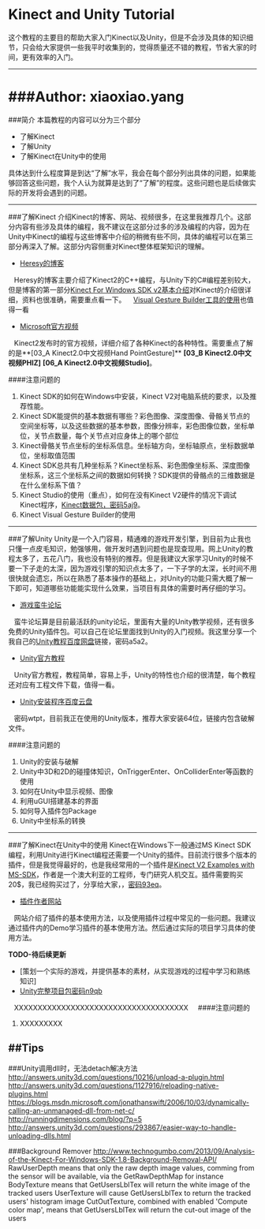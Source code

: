 Kinect and Unity Tutorial
====================================
这个教程的主要目的帮助大家入门Kinect以及Unity，但是不会涉及具体的知识细节，只会给大家提供一些我平时收集到的，觉得质量还不错的教程，节省大家的时间，更有效率的入门。
***********
###Author: xiaoxiao.yang
===================================

###简介
本篇教程的内容可以分为三个部分
* 了解Kinect
* 了解Unity
* 了解Kinect在Unity中的使用

具体达到什么程度算是到达“了解”水平，我会在每个部分列出具体的问题，如果能够回答这些问题，我个人认为就算是达到了“了解”的程度。这些问题也是后续做实际的开发将会遇到的问题。

-----------

###了解Kinect
介绍Kinect的博客、网站、视频很多，在这里我推荐几个。这部分内容有些涉及具体的编程，我不建议在这部分过多的涉及编程的内容，因为在Unity中Kinect的编程与这些博客中介绍的稍微有些不同，具体的编程可以在第三部分再深入了解。这部分内容侧重对Kinect整体框架知识的理解。
* [Heresy的博客](https://kheresy.wordpress.com/kinect-for-windows-v2-cpp-index/)

    Heresy的博客主要介绍了Kinect2的C++编程，与Unity下的C#编程差别较大，但是博客的第一部分[Kinect For Windows SDK v2基本介绍](https://kheresy.wordpress.com/2014/12/29/kinect-for-windows-sdk-v2-basic/)对Kinect的介绍很详细，资料也很准确，需要重点看一下。
    [Visual Gesture Builder工具的使用](https://kheresy.wordpress.com/2015/08/22/visual-gesture-builder-tool-part-1/)也值得一看
    
* [Microsoft官方视频](http://www.k4w.cn/news/2.html)

    Kinect2发布时的官方视频，详细介绍了各种Kinect的各种特性。需要重点了解的是**[03_A Kinect2.0中文视频Hand PointGesture]** **[03_B Kinect2.0中文视频PHIZ]** **[06_A Kinect2.0中文视频Studio]**。

####注意问题的
1. Kinect SDK的如何在Windows中安装，Kinect V2对电脑系统的要求，以及推荐性能。
2. Kinect SDK能提供的基本数据有哪些？彩色图像、深度图像、骨骼关节点的空间坐标等，以及这些数据的基本参数，图像分辨率，彩色图像位数，坐标单位，关节点数量，每个关节点对应身体上的哪个部位
3. Kinect骨骼关节点坐标的坐标系信息。坐标轴方向，坐标轴原点，坐标数据单位，坐标取值范围
4. Kinect SDK总共有几种坐标系？Kinect坐标系、彩色图像坐标系、深度图像坐标系，这三个坐标系之间的数据如何转换？SDK提供的骨骼点的三维数据是在什么坐标系下值？
5. Kinect Studio的使用（重点），如何在没有Kinect V2硬件的情况下调试Kinect程序，[Kinect数据包，密码5aj9](http://pan.baidu.com/s/1cAENhW)。
6. Kinect Visual Gesture Builder的使用

-----------

###了解Unity
Unity是一个入门容易，精通难的游戏开发引擎，到目前为止我也只懂一点皮毛知识，勉强够用，做开发时遇到问题也是现查现用。网上Unity的教程太多了，五花八门，我也没有特别的推荐。但是我建议大家学习Unity的时候不要一下子走的太深，因为游戏引擎的知识点太多了，一下子学的太深，长时间不用很快就会遗忘，所以在熟悉了基本操作的基础上，对Unity的功能只需大概了解一下即可，知道哪些功能能实现什么效果，当项目有具体的需要时再仔细的学习。
* [游戏蛮牛论坛](http://www.manew.com/)

    蛮牛论坛算是目前最活跃的unity论坛，里面有大量的Unity教学视频，还有很多免费的Unity插件包。可以自己在论坛里面找到Unity的入门视频。我这里分享一个我自己的[Unity教程百度网盘](http://pan.baidu.com/s/1bpqt5uR)链接，密码a5a2。
    
* [Unity官方教程](https://unity3d.com/cn/learn)

    Unity官方教程，教程简单，容易上手，Unity的特性也介绍的很清楚，每个教程还对应有工程文件下载，值得一看。
    
* [Unity安装程序百度云盘](http://pan.baidu.com/s/1qYARHYO)

    密码wtpt，目前我正在使用的Unity版本，推荐大家安装64位，链接内包含破解文件。
    
####注意问题的
1. Unity的安装与破解
2. Unity中3D和2D的碰撞体知识，OnTriggerEnter、OnColliderEnter等函数的使用
3. 如何在Unity中显示视频、图像
4. 利用uGUI搭建基本的界面
5. 如何导入插件包Package
6. Unity中坐标系的转换

-----------

###了解Kinect在Unity中的使用
Kinect在Windows下一般通过MS Kinect SDK编程，利用Unity进行Kinect编程还需要一个Unity的插件。目前流行很多个版本的插件，但是我觉得最好的，也是我经常用的一个插件是[Kinect V2 Examples with MS-SDK](https://www.assetstore.unity3d.com/en/#!/content/18708)，作者是一个澳大利亚的工程师，专门研究人机交互。插件需要购买20$，我已经购买过了，分享给大家，，[密码93eq](http://pan.baidu.com/s/1i52sZdV)。
* [插件作者网站](https://rfilkov.com/2014/08/01/kinect-v2-with-ms-sdk/)

    网站介绍了插件的基本使用方法，以及使用插件过程中常见的一些问题。我建议通过插件内的Demo学习插件的基本使用方法。然后通过实际的项目学习具体的使用方法。
    
**TODO-待后续更新**
* [策划一个实际的游戏，并提供基本的素材，从实现游戏的过程中学习和熟练知识]
* [Unity完整项目包密码n9qb](http://pan.baidu.com/s/1nuCJYeH)
    
    XXXXXXXXXXXXXXXXXXXXXXXXXXXXXXXXXXXXX
    
####注意问题的
1. XXXXXXXXX



##Tips
-----------------------
###Unity调用dll时，无法detach解决方法
http://answers.unity3d.com/questions/10216/unload-a-plugin.html
http://answers.unity3d.com/questions/1127916/reloading-native-plugins.html
https://blogs.msdn.microsoft.com/jonathanswift/2006/10/03/dynamically-calling-an-unmanaged-dll-from-net-c/
http://runningdimensions.com/blog/?p=5
http://answers.unity3d.com/questions/293867/easier-way-to-handle-unloading-dlls.html

###Background Remover 
http://www.technogumbo.com/2013/09/Analysis-of-the-Kinect-For-Windows-SDK-1.8-Background-Removal-API/
RawUserDepth means that only the raw depth image values, comming from the sensor will be available, via the GetRawDepthMap for instance
BodyTexture means that GetUsersLblTex will return the white image of the tracked users
UserTexture will cause GetUsersLblTex to return the tracked users' histogram image
CutOutTexture, combined with enabled 'Compute color map', means that GetUsersLblTex will return the cut-out image of the users


